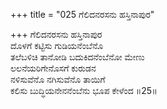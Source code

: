 +++
title = "025 ಗೆಲಿದನರಸನು ಹಸ್ತಿನಾಪುರ"

+++
ಗೆಲಿದನರಸನು ಹಸ್ತಿನಾಪುರ  
ದೊಳಗೆ ಕಟ್ಟಿಸು ಗುಡಿಯನೆಂಬೆನೊ  
ತಲೆಬಳಿಚಿ ತಾನೋಡಿ ಬದುಕಿದನೆಂಬೆನೋ ಮೇಣು  
ಲಲನೆಯರಿಗೇನೊಸಗೆ ಕುರುಡನ  
ನಳಿಸುವೆನೊ ನಗಿಸುವೆನೊ ತಾಯಿಗೆ  
ಕಲಿಸು ಬುದ್ಧಿಯನೇನನೆಂಬೆನು ಭೂಪ ಕೇಳೆಂದ     ॥25॥